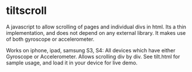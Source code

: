tiltscroll
==========

A javascript to allow scrolling of pages and individual divs in html. Its a thin implementation, and does not depend on any external library. It makes use of both gyroscope or accelerometer.

Works on iphone, ipad, samsung S3, S4: All devices which have either Gyroscope or Accelerometer. Allows scrolling div by div. See tilt.html for sample usage, and load it in your device for live demo.
